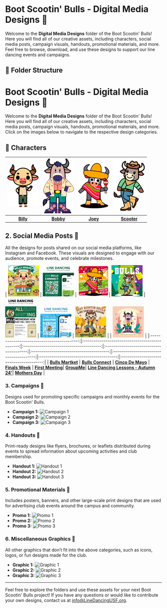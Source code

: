 # Boot Scootin' Bulls - Digital Media Designs 🎨

Welcome to the **Digital Media Designs** folder of the Boot Scootin' Bulls! Here you will find all of our creative assets, including characters, social media posts, campaign visuals, handouts, promotional materials, and more. Feel free to browse, download, and use these designs to support our line dancing events and campaigns.

## 📁 Folder Structure


# Boot Scootin' Bulls - Digital Media Designs 🎨

Welcome to the **Digital Media Designs** folder of the Boot Scootin' Bulls! Here you will find all of our creative assets, including characters, social media posts, campaign visuals, handouts, promotional materials, and more. Click on the images below to navigate to the respective design categories.

## 📁 Characters

| <img src="https://github.com/WTPGaming/BootScootinBulls/blob/main/Design/Characters/Billy/Exports/Billy_72ppi.png?raw=true" width="100"> | <img src="https://github.com/WTPGaming/BootScootinBulls/blob/main/Design/Characters/Bobby/Exports/Bobby_72ppi.png?raw=true" width="100"> | <img src="https://github.com/WTPGaming/BootScootinBulls/blob/main/Design/Characters/Joey/Exports/Joey_72ppi.png?raw=true" width="100"> | <img src="https://github.com/WTPGaming/BootScootinBulls/blob/main/Design/Characters/Scooter/Exports/Scooter_72ppi.png?raw=true" width="100"> |
|:------------------------------------------:|:----------------------------------------------:|:---------------------------------------:|:---------------------------------------:|
| [**Billy**](Characters/Billy/) | [**Bobby**](Characters/Bobby) | [**Joey**](Characters/Joey) | [**Scooter**](Characters/Scooter) |


## 2. Social Media Posts 📱
All the designs for posts shared on our social media platforms, like Instagram and Facebook. These visuals are designed to engage with our audience, promote events, and celebrate milestones.

| <img src="https://github.com/WTPGaming/BootScootinBulls/blob/main/Design/Bulls%20Market/Exports/Bulls_Market_72ppi.png?raw=true" width="100"> | <img src="https://github.com/WTPGaming/BootScootinBulls/blob/main/Design/BullsConnect%20Instagram%20Post/Exports/BullsConnect%20Instagram%20Post_72ppi.png?raw=true" width="100"> | <img src="https://github.com/WTPGaming/BootScootinBulls/blob/main/Design/Cinco%20De%20Mayo/Exports/Cinco%20De%20Mayo_72ppi.png?raw=true" width="100">| <img src="https://github.com/WTPGaming/BootScootinBulls/blob/main/Design/Finals%20Week/Exports/Finals%20Week_72ppi.png?raw=true" width="100"> | <img src="https://github.com/WTPGaming/BootScootinBulls/blob/main/Design/First%20Meeting/Exports/First%20Meeting_72ppi.png?raw=true" width="100"> | <img src="https://github.com/WTPGaming/BootScootinBulls/blob/main/Design/GroupMe%20Instagram%20Post/Exports/GroupMe_72ppi.png?raw=true" width="100"> | <img src="https://github.com/WTPGaming/BootScootinBulls/blob/main/Design/Line%20Dancing%20Lessons/Exports/Line%20Dancing%20Lessons_72ppi9.png?raw=true" width="100"> |
| <img src="https://github.com/WTPGaming/BootScootinBulls/blob/main/Design/Mothers%20Day/Exports/Mothers%20Day_72ppi.png?raw=true" width="100"> |
|:------------------------------------------:|:----------------------------------------------:|:---------------------------------------:|:---------------------------------------:|:---------------------------------------:|:---------------------------------------:|:---------------------------------------:|:---------------------------------------:|
| [**Bulls Martket**](Bulls%20Market) | [**Bulls Connect**](Characters/Bobby) | [**Cinco De Mayo**](Characters/Joey) | [**Finals Week**](Characters/Scooter) | [**First Meeting**](Characters/Scooter)| [**GroupMe**](Characters/Scooter)| [**Line Dancing Lessons - Autumn 24'**](Characters/Scooter)| [**Mothers Day**](Characters/Scooter) |


### 3. Campaigns 🎯
Designs used for promoting specific campaigns and monthly events for the Boot Scootin' Bulls.

- **Campaign 1:** ![Campaign 1](campaigns/campaign_1.png)
- **Campaign 2:** ![Campaign 2](campaigns/campaign_2.png)
- **Campaign 3:** ![Campaign 3](campaigns/campaign_3.png)

### 4. Handouts 📄
Print-ready designs like flyers, brochures, or leaflets distributed during events to spread information about upcoming activities and club membership.

- **Handout 1:** ![Handout 1](handouts/handout_1.png)
- **Handout 2:** ![Handout 2](handouts/handout_2.png)
- **Handout 3:** ![Handout 3](handouts/handout_3.png)

### 5. Promotional Materials 📢
Includes posters, banners, and other large-scale print designs that are used for advertising club events around the campus and community.

- **Promo 1:** ![Promo 1](promotional_materials/promo_1.png)
- **Promo 2:** ![Promo 2](promotional_materials/promo_2.png)
- **Promo 3:** ![Promo 3](promotional_materials/promo_3.png)

### 6. Miscellaneous Graphics 🎨
All other graphics that don’t fit into the above categories, such as icons, logos, or fun designs made for the club.

- **Graphic 1:** ![Graphic 1](miscellaneous/graphic_1.png)
- **Graphic 2:** ![Graphic 2](miscellaneous/graphic_2.png)
- **Graphic 3:** ![Graphic 3](miscellaneous/graphic_3.png)

---

Feel free to explore the folders and use these assets for your next Boot Scootin' Bulls project! If you have any questions or would like to contribute your own designs, contact us at [info@LineDancingUSF.org](mailto:info@LineDancingUSF.org).
